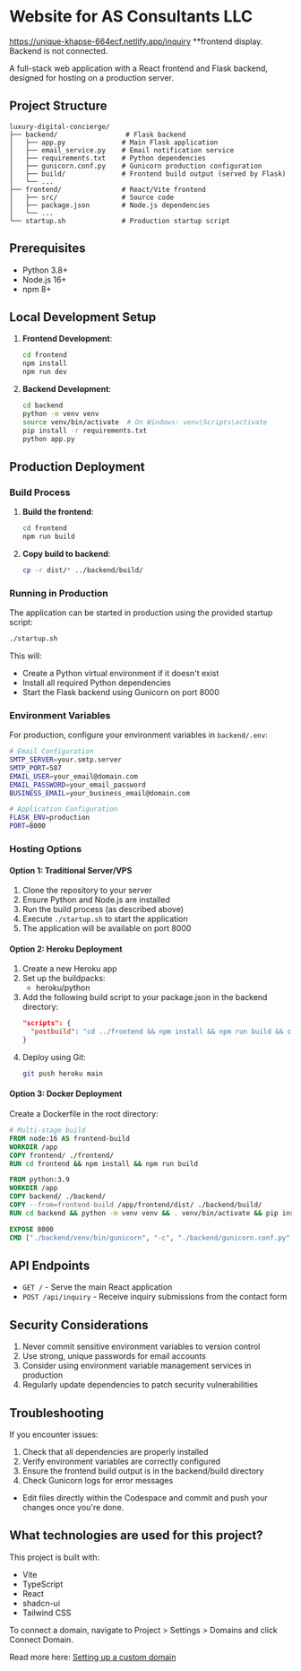 # Website for AS Consultants LLC

https://unique-khapse-664ecf.netlify.app/inquiry **frontend display. Backend is not connected.

A full-stack web application with a React frontend and Flask backend, designed for hosting on a production server.

## Project Structure

```
luxury-digital-concierge/
├── backend/                 # Flask backend
│   ├── app.py              # Main Flask application
│   ├── email_service.py    # Email notification service
│   ├── requirements.txt    # Python dependencies
│   ├── gunicorn.conf.py    # Gunicorn production configuration
│   ├── build/              # Frontend build output (served by Flask)
│   └── ...
├── frontend/               # React/Vite frontend
│   ├── src/                # Source code
│   ├── package.json        # Node.js dependencies
│   └── ...
└── startup.sh              # Production startup script
```

## Prerequisites

- Python 3.8+
- Node.js 16+
- npm 8+

## Local Development Setup

1. **Frontend Development**:
   ```bash
   cd frontend
   npm install
   npm run dev
   ```

2. **Backend Development**:
   ```bash
   cd backend
   python -m venv venv
   source venv/bin/activate  # On Windows: venv\Scripts\activate
   pip install -r requirements.txt
   python app.py
   ```

## Production Deployment

### Build Process

1. **Build the frontend**:
   ```bash
   cd frontend
   npm run build
   ```

2. **Copy build to backend**:
   ```bash
   cp -r dist/* ../backend/build/
   ```

### Running in Production

The application can be started in production using the provided startup script:

```bash
./startup.sh
```

This will:
- Create a Python virtual environment if it doesn't exist
- Install all required Python dependencies
- Start the Flask backend using Gunicorn on port 8000

### Environment Variables

For production, configure your environment variables in `backend/.env`:

```bash
# Email Configuration
SMTP_SERVER=your.smtp.server
SMTP_PORT=587
EMAIL_USER=your_email@domain.com
EMAIL_PASSWORD=your_email_password
BUSINESS_EMAIL=your_business_email@domain.com

# Application Configuration
FLASK_ENV=production
PORT=8000
```

### Hosting Options

#### Option 1: Traditional Server/VPS
1. Clone the repository to your server
2. Ensure Python and Node.js are installed
3. Run the build process (as described above)
4. Execute `./startup.sh` to start the application
5. The application will be available on port 8000

#### Option 2: Heroku Deployment
1. Create a new Heroku app
2. Set up the buildpacks:
   - heroku/python
3. Add the following build script to your package.json in the backend directory:
   ```json
   "scripts": {
     "postbuild": "cd ../frontend && npm install && npm run build && cp -r dist/* ../backend/build/"
   }
   ```
4. Deploy using Git:
   ```bash
   git push heroku main
   ```

#### Option 3: Docker Deployment
Create a Dockerfile in the root directory:

```dockerfile
# Multi-stage build
FROM node:16 AS frontend-build
WORKDIR /app
COPY frontend/ ./frontend/
RUN cd frontend && npm install && npm run build

FROM python:3.9
WORKDIR /app
COPY backend/ ./backend/
COPY --from=frontend-build /app/frontend/dist/ ./backend/build/
RUN cd backend && python -m venv venv && . venv/bin/activate && pip install -r requirements.txt

EXPOSE 8000
CMD ["./backend/venv/bin/gunicorn", "-c", "./backend/gunicorn.conf.py", "backend.app:app"]
```

## API Endpoints

- `GET /` - Serve the main React application
- `POST /api/inquiry` - Receive inquiry submissions from the contact form

## Security Considerations

1. Never commit sensitive environment variables to version control
2. Use strong, unique passwords for email accounts
3. Consider using environment variable management services in production
4. Regularly update dependencies to patch security vulnerabilities

## Troubleshooting

If you encounter issues:
1. Check that all dependencies are properly installed
2. Verify environment variables are correctly configured
3. Ensure the frontend build output is in the backend/build directory
4. Check Gunicorn logs for error messages
- Edit files directly within the Codespace and commit and push your changes once you're done.

## What technologies are used for this project?

This project is built with:

- Vite
- TypeScript
- React
- shadcn-ui
- Tailwind CSS

To connect a domain, navigate to Project > Settings > Domains and click Connect Domain.

Read more here: [Setting up a custom domain](https://docs.lovable.dev/tips-tricks/custom-domain#step-by-step-guide)
